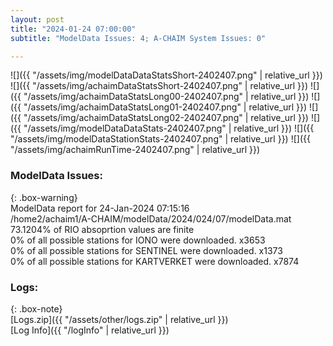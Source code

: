 ```yaml
---
layout: post
title: "2024-01-24 07:00:00"
subtitle: "ModelData Issues: 4; A-CHAIM System Issues: 0"

---
```


![]({{ "/assets/img/modelDataDataStatsShort-2402407.png" | relative_url }})
![]({{ "/assets/img/achaimDataStatsShort-2402407.png" | relative_url }})
![]({{ "/assets/img/achaimDataStatsLong00-2402407.png" | relative_url }})
![]({{ "/assets/img/achaimDataStatsLong01-2402407.png" | relative_url }})
![]({{ "/assets/img/achaimDataStatsLong02-2402407.png" | relative_url }})
![]({{ "/assets/img/modelDataDataStats-2402407.png" | relative_url }})
![]({{ "/assets/img/modelDataStationStats-2402407.png" | relative_url }})
![]({{ "/assets/img/achaimRunTime-2402407.png" | relative_url }})


### ModelData Issues:  
  
{: .box-warning}  
 ModelData report for 24-Jan-2024 07:15:16   
 /home2/achaim1/A-CHAIM/modelData/2024/024/07/modelData.mat   
 73.1204% of RIO absoprtion values are finite   
 0% of all possible stations for IONO were downloaded. x3653   
 0% of all possible stations for SENTINEL were downloaded. x1373   
 0% of all possible stations for KARTVERKET were downloaded. x7874   
  


### Logs:  
  
{: .box-note}  
[Logs.zip]({{ "/assets/other/logs.zip" | relative_url }})  
[Log Info]({{ "/logInfo" | relative_url }})  
